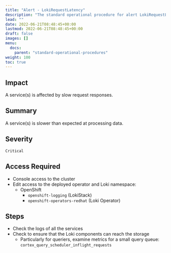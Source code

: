 ```yaml
---
title: "Alert - LokiRequestLatency"
description: "The standard operational procedure for alert LokiRequestLatency"
lead: ""
date: 2022-06-21T08:48:45+00:00
lastmod: 2022-06-21T08:48:45+00:00
draft: false
images: []
menu:
  docs:
    parent: "standard-operational-procedures"
weight: 100
toc: true
---
```


## Impact

A service(s) is affected by slow request responses.

## Summary

A service(s) is slower than expected at processing data.

## Severity

`Critical`

## Access Required

- Console access to the cluster
- Edit access to the deployed operator and Loki namespace:
  - OpenShift
    - `openshift-logging` (LokiStack)
    - `openshift-operators-redhat` (Loki Operator)

## Steps

- Check the logs of all the services
- Check to ensure that the Loki components can reach the storage
  - Particularly for queriers, examine metrics for a small query queue: `cortex_query_scheduler_inflight_requests`
